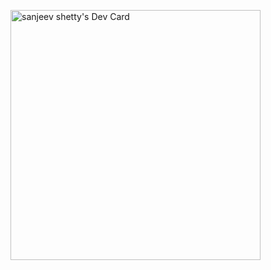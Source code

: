 <a href="https://app.daily.dev/sanjeevkse"><img src="https://api.daily.dev/devcards/e5b7f17e3d764857a280292edc792878.png?r=08k" width="400" alt="sanjeev shetty's Dev Card"/></a>
